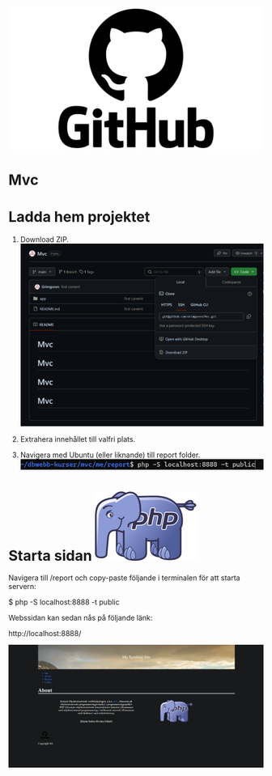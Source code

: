 ![](public/assets/img/GitHub-logo.png) 
# Mvc 

# Ladda hem projektet

1. Download ZIP.
![](image.png)

2. Extrahera innehållet till valfri plats.

3. Navigera med Ubuntu (eller liknande) till report folder.
![](image-3.png)

# Starta sidan ![](public/img/php.png)

Navigera till /report och copy-paste följande i terminalen för att starta servern:

$ php -S localhost:8888 -t public

Webssidan kan sedan nås på följande länk:

http://localhost:8888/

![alt text](image-2.png)



